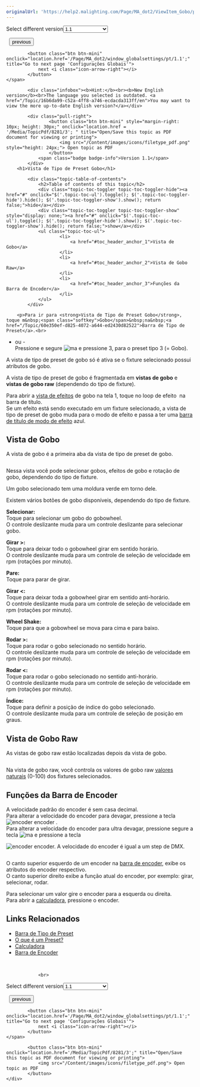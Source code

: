 ```yaml
---
originalUrl: 'https://help2.malighting.com/Page/MA_dot2/ViewItem_Gobo/pt/1.1'
---
```


<div class="topic-navigation">

<div class="pull-right">
	<span class="pull-left">


<div class="pull-left">
<form action="/Topic/SetCurrentVersionNumber" class="form-inline" id="frmTagSelector" method="post">	<span class="form-mini">
		<div class="input-prepend"><span class="add-on">Select different version</span><select autocomplete="off" id="versionNumberId" name="versionNumberId" onchange="$(this).closest('#frmTagSelector').submit();" style="width: 120px;"><option value="">- latest -</option>
<option selected="selected" value="3">1.1</option>
<option value="7">1.2</option>
<option value="12">1.3</option>
<option value="16">1.5</option>
<option value="29">1.9</option>
</select></div>
		<input data-val="true" data-val-number="The field Int32 must be a number." data-val-required="The Int32 field is required." id="ProductId" name="ProductId" type="hidden" value="7">
		<input id="CurrentGuid" name="CurrentGuid" type="hidden" value="16b6da99-c52a-4ff8-a746-ecdacda313ff">
	</span>
</form></div>&nbsp;	</span>
	<span class="pull-right" style="white-space: nowrap;">
			<button class="btn btn-mini" onclick="location.href='/Page/MA_dot2/viewitem_focus/pt/1.1'; " title="Go to previous page 'Tipo de Preset Focus'">
				<i class="icon-arrow-left"></i> previous
			</button>

			<button class="btn btn-mini" onclick="location.href='/Page/MA_dot2/window_globalsettings/pt/1.1';" title="Go to next page 'Configurações Globais'">
				next <i class="icon-arrow-right"></i> 
			</button>
	</span>
</div>
<div class="clear-fix" style="margin-bottom: 10px"></div>
</div>

			<div class="infobox"><b>Hint:</b><br><b>New English version</b><br>The language you selected is outdated. <a href="/Topic/16b6da99-c52a-4ff8-a746-ecdacda313ff/en">You may want to view the more up-to-date English version?</a></div>
		
			<div class="pull-right">
					<button class="btn btn-mini" style="margin-right: 10px; height: 30px;" onclick="location.href = '/Media/TopicPdf/8281/3'; " title="Open/Save this topic as PDF document for viewing or printing">
						<img src="/Content/images/icons/filetype_pdf.png" style="height: 24px;"> Open topic as PDF
					</button>
				<span class="badge badge-info">Version 1.1</span>
			</div>
		<h1>Vista de Tipo de Preset Gobo</h1>

			<div class="topic-table-of-contents">
				<h2>Table of contents of this topic</h2>
				<div class="topic-toc-toggler topic-toc-toggler-hide"><a href="#" onclick="$('.topic-toc-ul').toggle(); $('.topic-toc-toggler-hide').hide(); $('.topic-toc-toggler-show').show(); return false;">hide</a></div>
				<div class="topic-toc-toggler topic-toc-toggler-show" style="display: none;"><a href="#" onclick="$('.topic-toc-ul').toggle(); $('.topic-toc-toggler-hide').show(); $('.topic-toc-toggler-show').hide(); return false;">show</a></div>
				<ul class="topic-toc-ul">
						<li>
							<a href="#toc_header_anchor_1">Vista de Gobo</a>
						</li>
						<li>
							<a href="#toc_header_anchor_2">Vista de Gobo Raw</a>
						</li>
						<li>
							<a href="#toc_header_anchor_3">Funções da Barra de Encoder</a>
						</li>
				</ul>
			</div>

		<p>Para ir para <strong>Vista de Tipo de Preset Gobo</strong>, toque m&nbsp;<span class="softkey">Gobo</span>&nbsp;na&nbsp;<a href="/Topic/60e350ef-d825-4072-a644-ed2430d82522">Barra de Tipo de Preset</a>.<br>
- ou -<br>
Pressione e segure <span class="hardkey"><img alt="ma" src="/Media/Mlg/ma_1.png"></span>&nbsp;e pressione&nbsp;<span class="hardkey">3</span>, para o preset tipo&nbsp;3 (= Gobo).</p>

<p>A vista de tipo de preset de gobo só é ativa se o fixture selecionado possui atributos de gobo.</p>

<p>A vista de tipo de&nbsp;preset&nbsp;de&nbsp;gobo​ é fragmentada em <strong>vistas de gobo</strong> e <strong>vistas de gobo raw</strong> (dependendo do tipo de fixture).</p>

<p>Para abrir a&nbsp;<a href="/Topic/0e539790-291a-4be0-be05-8f3e8d81c0eb">vista de efeitos</a>&nbsp;de gobo na tela 1, toque no loop de efeito&nbsp;<img alt="" src="/Media/Image/Dot2_ViewsandWindows_ControlElements_TitleBar17_1-0.PNG">&nbsp;na barra de título.<br>
Se um efeito está sendo executado em um fixture selecionado, a vista de tipo de preset de gobo&nbsp;muda para o modo de efeito e passa a ter uma&nbsp;<a href="/Topic/a9e3dcd7-1fb1-4dab-8e42-03f9e0de3e99">barra de título de modo de efeito</a>&nbsp;azul.</p>

<a name="toc_header_anchor_1" id="toc_header_anchor_1" class="topic-toc-item"></a><h2>Vista de Gobo</h2>

<p>A vista de gobo&nbsp;é a primeira aba da vista de tipo de&nbsp;preset&nbsp;de&nbsp;gobo​.</p>

<p><span class="image_gray_border"><img alt="" src="/Media/Image/Dot2_ViewsandWindows_GoboPresetTypeView01_1-0.PNG"></span></p>

<p>Nessa vista você pode selecionar gobos, efeitos de gobo e rotação de gobo, dependendo do tipo de&nbsp;fixture.</p>

<p>Um gobo selecionado tem uma moldura verde em torno dele.</p>

<p>Existem vários botões de gobo disponíveis, dependendo do tipo de fixture.</p>

<p><strong>Selecionar:</strong><br>
Toque para selecionar um gobo do gobowheel.<br>
O controle deslizante muda para um controle deslizante para selecionar gobo.</p>

<p><strong>Girar &gt;:</strong><br>
Toque para deixar todo o gobowheel&nbsp;girar em sentido horário.<br>
O controle deslizante muda para um controle de seleção de velocidade em rpm (rotações por minuto).</p>

<p><strong>Pare:</strong><br>
Toque para parar de girar.</p>

<p><strong>Girar &lt;:</strong><br>
Toque para deixar toda a&nbsp;gobowheel&nbsp;girar em sentido anti-horário.<br>
O controle deslizante muda para um controle de seleção de velocidade em rpm (rotações por minuto)​.</p>

<p><strong>Wheel Shake:</strong><br>
Toque para que a&nbsp;gobowheel&nbsp;se mova para cima e para baixo.</p>

<p><strong>Rodar &gt;:</strong><br>
Toque para rodar o gobo selecionado no sentido horário.<br>
O controle deslizante muda para um controle de seleção de velocidade em rpm (rotações por minuto).</p>

<p><strong>Rodar &lt;:</strong><br>
Toque para rodar o gobo selecionado no sentido anti-horário.<br>
O controle deslizante muda para um controle de seleção de velocidade em rpm (rotações por minuto)​.</p>

<p><strong>Índice:</strong><br>
Toque para definir a posição de índice do gobo selecionado.<br>
O controle deslizante muda para um controle de seleção de posição em graus.</p>

<a name="toc_header_anchor_2" id="toc_header_anchor_2" class="topic-toc-item"></a><h2>Vista de Gobo Raw</h2>

<p>As vistas de gobo raw estão localizadas depois da vista de gobo.</p>

<p><span class="image_gray_border"><img alt="" src="/Media/Image/Dot2_ViewsandWindows_GoboPresetTypeView02_1-0.PNG"></span></p>

<p>Na vista de gobo raw, você controla os valores de gobo raw&nbsp;<a href="/Topic/bb882594-fcad-4b4a-b6c7-4ab7a20b088e">valores naturais</a> (0-100) dos fixtures selecionados.</p>

<a name="toc_header_anchor_3" id="toc_header_anchor_3" class="topic-toc-item"></a><h2>Funções da Barra de Encoder</h2>

<p>A velocidade padrão do encoder&nbsp;é sem casa decimal.<br>
Para alterar a velocidade do encoder para devagar, pressione a tecla&nbsp;<span class="hardkey"><img alt="encoder" src="/Media/Mlg/encoder.png"></span>&nbsp;encoder .<br>
Para alterar a velocidade do encoder para ultra devagar​, pressione segure a tecla&nbsp;<span class="hardkey"><img alt="ma" src="/Media/Mlg/ma.png"></span>&nbsp;e pressione a tecla&nbsp;</p>

<p><span class="hardkey"><img alt="encoder" src="/Media/Mlg/encoder.png"></span>&nbsp;encoder. A velocidade do encoder é igual a um step de DMX.</p>

<p><img alt="" src="/Media/Image/Dot2_ViewsandWindows_GoboPresetTypeView03_1-0.PNG"></p>

<p>O canto superior esquerdo de um encoder na&nbsp;<a href="/Topic/51003507-17ad-42ae-bfa0-efbf2787c63e">barra de encoder</a>, exibe os atributos do encoder&nbsp;respectivo.<br>
O canto superior direito exibe a função atual do encoder, por exemplo: girar, selecionar, rodar​.</p>

<p>Para selecionar um valor gire o encoder para a esquerda ou direita.<br>
Para abrir a​ <a href="/Topic/014d961b-8de1-4f48-92de-e6da3cc6a15f">calculadora</a>, pressione o&nbsp;encoder.</p>

<a name="toc_header_anchor_4" id="toc_header_anchor_4" class="topic-toc-item"></a><h2>Links Relacionados</h2>

<ul>
	<li><a href="/Topic/60e350ef-d825-4072-a644-ed2430d82522">Barra de Tipo de Preset</a></li>
	<li><a href="/Topic/740955a8-3b27-4e50-b35c-7a728c1d9c38">O que é um Preset?</a></li>
	<li><a href="/Topic/014d961b-8de1-4f48-92de-e6da3cc6a15f">Calculadora</a></li>
	<li><a href="/Topic/51003507-17ad-42ae-bfa0-efbf2787c63e">Barra de Encoder</a></li>
</ul>

<p>&nbsp;</p>


				<br>
<div class="topic-navigation">

<div class="pull-right">
	<span class="pull-left">


<div class="pull-left">
<form action="/Topic/SetCurrentVersionNumber" class="form-inline" id="frmTagSelector" method="post">	<span class="form-mini">
		<div class="input-prepend"><span class="add-on">Select different version</span><select autocomplete="off" id="versionNumberId" name="versionNumberId" onchange="$(this).closest('#frmTagSelector').submit();" style="width: 120px;"><option value="">- latest -</option>
<option selected="selected" value="3">1.1</option>
<option value="7">1.2</option>
<option value="12">1.3</option>
<option value="16">1.5</option>
<option value="29">1.9</option>
</select></div>
		<input data-val="true" data-val-number="The field Int32 must be a number." data-val-required="The Int32 field is required." id="ProductId" name="ProductId" type="hidden" value="7">
		<input id="CurrentGuid" name="CurrentGuid" type="hidden" value="16b6da99-c52a-4ff8-a746-ecdacda313ff">
	</span>
</form></div>&nbsp;	</span>
	<span class="pull-right" style="white-space: nowrap;">
			<button class="btn btn-mini" onclick="location.href='/Page/MA_dot2/viewitem_focus/pt/1.1'; " title="Go to previous page 'Tipo de Preset Focus'">
				<i class="icon-arrow-left"></i> previous
			</button>

			<button class="btn btn-mini" onclick="location.href='/Page/MA_dot2/window_globalsettings/pt/1.1';" title="Go to next page 'Configurações Globais'">
				next <i class="icon-arrow-right"></i> 
			</button>
	</span>
</div>
	<div class="clear-fix"></div>
	<div class="pull-right">
	
			<button class="btn btn-mini" onclick="location.href='/Media/TopicPdf/8281/3';" title="Open/Save this topic as PDF document for viewing or printing">
				<img src="/Content/images/icons/filetype_pdf.png"> Open topic as PDF
			</button>
	</div>
<div class="clear-fix" style="margin-bottom: 10px"></div>
</div>

	
